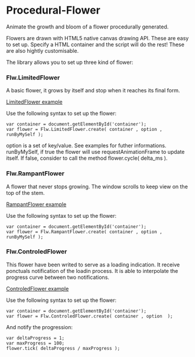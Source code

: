 Procedural-Flower
=================
Animate the growth and bloom of a flower procedurally generated.



Flowers are drawn with HTML5 native canvas drawing API. These are easy to set up. Specify a HTML container and the script will do the rest! These are also hightly customisable.

The library allows you to set up three kind of flower:


### Flw.LimitedFlower

A basic flower, it grows by itself and stop when it reaches its final form.

[LimitedFlower example](http://platane.github.com/Procedural-Flower/examples/LimitedFlower.html)

Use the following syntax to set up the flower:
```
var container = document.getElementById('container');
var flower = Flw.LimitedFlower.create( container , option , runByMySelf );
```

option is a set of key/value. See examples for futher informations.
runByMySelf, if true the flower will use requestAnimationFrame to update itself. If false, consider to call the method flower.cycle( delta_ms ).


### Flw.RampantFlower

A flower that never stops growing. The window scrolls to keep view on the top of the stem.

[RampantFlower example](http://platane.github.com/Procedural-Flower/examples/RampantFlower.html)

Use the following syntax to set up the flower:
```
var container = document.getElementById('container');
var flower = Flw.RampantFlower.create( container , option , runByMySelf );
```

### Flw.ControledFlower

This flower have been writed to serve as a loading indication. It receive ponctuals notification of the loadin process. It is able to interpolate the progress curve between two notifications. 

[ControledFlower example](http://platane.github.com/Procedural-Flower/examples/ControledFlower.html)

Use the following syntax to set up the flower:
```
var container = document.getElementById('container');
var flower = Flw.ControledFlower.create( container , option  );
```

And notify the progression:
```
var deltaProgress = 1;
var maxProgress = 100;
flower.tick( deltaProgress / maxProgress );
```

